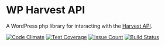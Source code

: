 # WP Harvest API

A WordPress php library for interacting with the [Harvest API](http://help.getharvest.com/api/). 

[![Code Climate](https://codeclimate.com/github/wp-api-libraries/wp-harvest-api/badges/gpa.svg)](https://codeclimate.com/github/wp-api-libraries/wp-harvest-api)
[![Test Coverage](https://codeclimate.com/github/wp-api-libraries/wp-harvest-api/badges/coverage.svg)](https://codeclimate.com/github/wp-api-libraries/wp-harvest-api/coverage)
[![Issue Count](https://codeclimate.com/github/wp-api-libraries/wp-harvest-api/badges/issue_count.svg)](https://codeclimate.com/github/wp-api-libraries/wp-harvest-api)
[![Build Status](https://travis-ci.org/wp-api-libraries/wp-harvest-api.svg?branch=master)](https://travis-ci.org/wp-api-libraries/wp-harvest-api)
